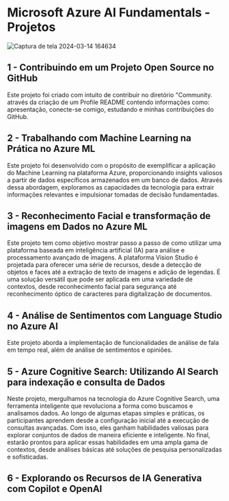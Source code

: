 # Microsoft Azure AI Fundamentals - Projetos

![Captura de tela 2024-03-14 164634](https://github.com/GustavoBCode/Microsoft-Azure-AI-Fundamentals/assets/146696103/5cf8de07-b47f-4716-8dc1-423e88bb0e25)



## 1 - Contribuindo em um Projeto Open Source no GitHub

Este projeto foi criado com intuito de contribuir no diretório "Community. através da criação de um Profile README contendo informações como: apresentação, conecte-se comigo, estudando e minhas contribuições do GitHub.

## 2 - Trabalhando com Machine Learning na Prática no Azure ML

Este projeto foi desenvolvido com o propósito de exemplificar a aplicação do Machine Learning na plataforma Azure, proporcionando insights valiosos a partir de dados específicos armazenados em um banco de dados. Através dessa abordagem, exploramos as capacidades da tecnologia para extrair informações relevantes e impulsionar tomadas de decisão fundamentadas.

## 3 - Reconhecimento Facial e transformação de imagens em Dados no Azure ML

Este projeto tem como objetivo mostrar passo a passo de como utilizar uma plataforma baseada em inteligência artificial (IA) para análise e processamento avançado de imagens. A plataforma Vision Studio é projetada para oferecer uma série de recursos, desde a detecção de objetos e faces até a extração de texto de imagens e adição de legendas. É uma solução versátil que pode ser aplicada em uma variedade de contextos, desde reconhecimento facial para segurança até reconhecimento óptico de caracteres para digitalização de documentos.

## 4 - Análise de Sentimentos com Language Studio no Azure AI

Este projeto aborda a implementação de funcionalidades de análise de fala em tempo real, além de análise de sentimentos e opiniões.

## 5 - Azure Cognitive Search: Utilizando AI Search para indexação e consulta de Dados

Neste projeto, mergulhamos na tecnologia do Azure Cognitive Search, uma ferramenta inteligente que revoluciona a forma como buscamos e analisamos dados. Ao longo de algumas etapas simples e práticas, os participantes aprendem desde a configuração inicial até a execução de consultas avançadas. Com isso, eles ganham habilidades valiosas para explorar conjuntos de dados de maneira eficiente e inteligente. No final, estarão prontos para aplicar essas habilidades em uma ampla gama de contextos, desde análises básicas até soluções de pesquisa personalizadas e sofisticadas.

## 6 -  Explorando os Recursos de IA Generativa com Copilot e OpenAI
